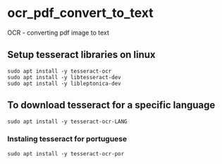 # ocr_pdf_convert_to_text
OCR - converting pdf image to text

## Setup tesseract libraries on linux

    sudo apt install -y tesseract-ocr
    sudo apt install -y libtesseract-dev
    sudo apt install -y libleptonica-dev

## To download tesseract for a specific language

    sudo apt install -y tesseract-ocr-LANG
    
### Instaling tesseract for portuguese

    sudo apt install -y tesseract-ocr-por
